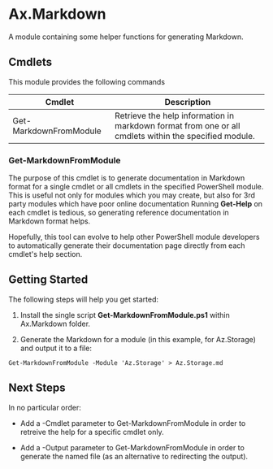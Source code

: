 # Ax.Markdown
A module containing some helper functions for generating Markdown.


## Cmdlets
This module provides the following commands

| Cmdlet | Description |
| --- | --- |
| Get-MarkdownFromModule | Retrieve the help information in markdown format from one or all cmdlets within the specified module.|


### Get-MarkdownFromModule
The purpose of this cmdlet is to generate documentation in Markdown format for a single cmdlet or all cmdlets in the specified PowerShell module.
This is useful not only for modules which you may create, but also for 3rd party modules which have poor online documentation
Running **Get-Help** on each cmdlet is tedious, so generating reference documentation in Markdown format helps.

Hopefully, this tool can evolve to help other PowerShell module developers to automatically generate their documentation page
directly from each cmdlet's help section.


## Getting Started
The following steps will help you get started:

1) Install the single script **Get-MarkdownFromModule.ps1** within Ax.Markdown folder.

2) Generate the Markdown for a module (in this example, for Az.Storage) and output it to a file:

```
Get-MarkdownFromModule -Module 'Az.Storage' > Az.Storage.md
```


## Next Steps
In no particular order:

* Add a -Cmdlet parameter to Get-MarkdownFromModule in order to retreive the help for a specific cmdlet only.

* Add a -Output parameter to Get-MarkdownFromModule in order to generate the named file (as an alternative to redirecting the output).

